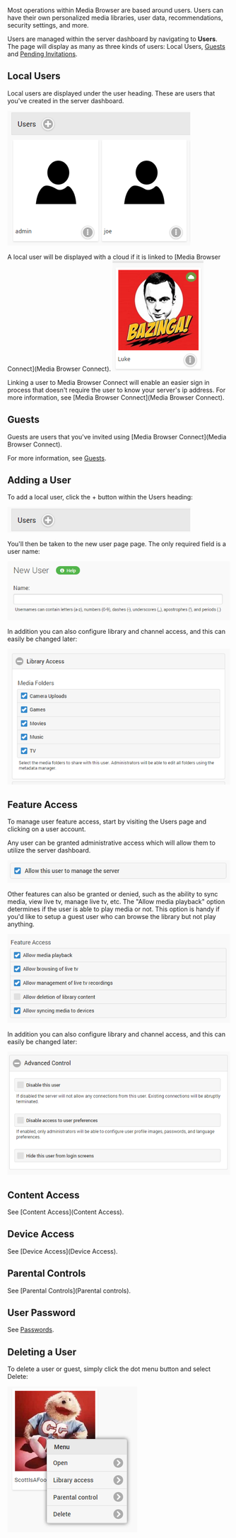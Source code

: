Most operations within Media Browser are based around users. Users can have their own personalized media libraries, user data, recommendations, security settings, and more.

Users are managed within the server dashboard by navigating to **Users**. The page will display as many as three kinds of users: Local Users, [Guests](Guests) and [Pending Invitations](Guests).

## Local Users

Local users are displayed under the user heading. These are users that you've created in the server dashboard.

![](images/server/users1.png)

A local user will be displayed with a cloud if it is linked to [Media Browser Connect](Media Browser Connect). 
![](images/server/users6.png)

Linking a user to Media Browser Connect will enable an easier sign in process that doesn't require the user to know your server's ip address. For more information, see [Media Browser Connect](Media Browser Connect).

## Guests

Guests are users that you've invited using [Media Browser Connect](Media Browser Connect).

For more information, see [Guests](Guests).

## Adding a User

To add a local user, click the + button within the Users heading:

![](images/server/users7.png)

You'll then be taken to the new user page page. The only required field is a user name:

![](images/server/users8.png)

In addition you can also configure library and channel access, and this can easily be changed later:

![](images/server/users9.png)

## Feature Access

To manage user feature access, start by visiting the Users page and clicking on a user account. 

Any user can be granted administrative access which will allow them to utilize the server dashboard.

![](images/server/users18.png)

Other features can also be granted or denied, such as the ability to sync media, view live tv, manage live tv, etc. The "Allow media playback" option determines if the user is able to play media or not. This option is handy if you'd like to setup a guest user who can browse the library but not play anything.

![](images/server/users21.png)

In addition you can also configure library and channel access, and this can easily be changed later:

![](images/server/users20.png)

## Content Access

See [Content Access](Content Access).

## Device Access

See [Device Access](Device Access).

## Parental Controls

See [Parental Controls](Parental controls).

## User Password

See [Passwords](Passwords).


## Deleting a User

To delete a user or guest, simply click the dot menu button and select Delete:

![](images/server/users5.png)